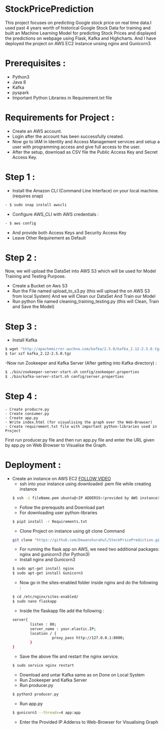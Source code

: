 # StockPricePrediction
This project focuses on predicting Google stock price on real time data.I used past 4 years worth of historical Google Stock Data for training and built an Machine Learning Model for predicting Stock Prices and displayed the predictions on webpage using Flask, Kafka and Highcharts. And I have deployed the project on AWS EC2 instance unsing nginx and Gunicorn3.

# Prerequisites :
  - Python3
  - Java 8
  - Kafka
  - pyspark
  - Important Python Libraries in Requirement.txt file
# Requirements for Project :
  - Create an AWS account.
  - Login after the account has been successfully created.
  - Now go to IAM in Identity and Access Management services and setup a user with programming access and give full access to the user.
  - After the setup, download as CSV file the Public Access Key and Secret Access Key.
  
# Step 1 :   
  - Install the Amazon CLI (Command Line Interface) on your local machine. (requires snap)
  ```sh
  - $ sudo snap install awscli
  ```
  - Configure AWS_CLI with AWS credentials : 
  ```sh
  - $ aws config
  ```
  - And provide both Access Keys and Security Access Key
  - Leave Other Requirement as Default
# Step 2 : 
Now, we will upload the DataSet into AWS S3 which will be used for Model Training and Testing Purpose.
  - Create a Bucket on Aws S3
  - Run the File named upload_to_s3.py (this will upload the on AWS S3 from local System)
And we will Clean our DataSet And Train our Model
  - Run python file named cleaning_training_testing.py (this will Clean, Train and Save the Model)
# Step 3 : 
  - Install Kafka
  ```sh
  $ wget "http://apachemirror.wuchna.com/kafka/2.5.0/kafka_2.12-2.5.0.tgz"
  $ tar xzf kafka_2.12-2.5.0.tgz
  ```
  -Now run Zookeeper and Kafka Server (After getting into Kafka directory) : 
  ```sh
  $ ./bin/zookeeper-server-start.sh config/zookeeper.properties
  $ ./bin/kafka-server-start.sh config/server.properties
  ```
  # Step 4 : 
    - Create producre.py
    - Create consumer.py 
    - Create app.py
    - Write index.html (for visualising the graph over the Web-Browser)
    - Create requirement.txt file with important python-libraries used in Project
    
  First run producer.py file and then run app.py file and enter the URL given by app.py on Web Browser to Visualise the Graph.
  
  # Deployment : 
  - Create an instance on AWS EC2 [FOLLOW VIDEO](https://www.youtube.com/watch?v=-Gc8CMjQZfc&list=PL5KTLzN85O4KTCYzsWZPTP0BfRj6I_yUP)
    - ssh into your instance using downloaded .pem file while creating instance
    ```sh
    $ ssh -i fileName.pem ubuntu@<IP ADDERSS>(provided by AWS instance)
    ```
    - Follow the prerequsits and Download part
    - For downloading user python-libraries
    ```sh
    $ pip3 install -r Requirements.txt
    ```
    - Clone Project on instance using git clone Command
    ```sh
    git clone "https://github.com/Dewanshurahul/StockPricePrediction.git"
    ```
    - For running the flask app on AWS, we need two additional packages: nginx and gunicorn3 (for Python3)
    - Install nginx and Gunicorn3
    ```sh
    $ sudo apt-get install nginx
    $ sudo apt-get install Gunicorn3
    ```
    - Now go in the sites-enabled folder inside nginx and do the following :
    ```sh
    $ cd /etc/nginx/sites-enabled/
    $ sudo nano flaskapp
    ```
    - Inside the flaskapp file add the following :
    ```sh
    server{
	        listen : 80;
	        server_name : your.elastic.IP;
	        location / {
		              proxy_pass http://127.0.0.1:8000;
	        }
	}
    ```
    - Save the above file and restart the nginx service.
    ```sh
    $ sudo service nginx restart
    ```
    - Download and untar Kafka same as on Done on Local System
    - Run Zookeeper and Kafka Server
    - Run producer.py
    ```sh 
    $ python3 producer.py
    ```
    - Run app.py
    ```sh
    $ gunicorn3 --threads=4 app:app
    ```
    - Enter the Provided IP Adderss to Web-Browser for Visualising Graph
    
